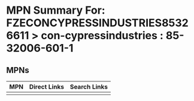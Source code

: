 



# MPN Summary For: FZECONCYPRESSINDUSTRIES85326611 > con-cypressindustries : 85-32006-601-1

## MPNs
  

|MPN|Direct Links|Search Links|
| :--- | :--- | :--- |
||||
